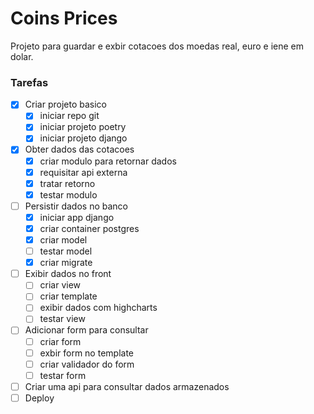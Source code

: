 # Coins Prices
Projeto para guardar e exbir cotacoes dos moedas real, euro e iene em dolar.


### Tarefas
- [x] Criar projeto basico
    - [x] iniciar repo git
    - [x] iniciar projeto poetry
    - [x] iniciar projeto django
- [x] Obter dados das cotacoes
    - [x] criar modulo para retornar dados
    - [x] requisitar api externa
    - [x] tratar retorno
    - [x] testar modulo
- [ ] Persistir dados no banco
    - [x] iniciar app django
    - [x] criar container postgres
    - [x] criar model
    - [ ] testar model
    - [x] criar migrate
- [ ] Exibir dados no front
    - [ ] criar view
    - [ ] criar template
    - [ ] exibir dados com highcharts
    - [ ] testar view
- [ ] Adicionar form para consultar
    - [ ] criar form
    - [ ] exbir form no template
    - [ ] criar validador do form
    - [ ] testar form
- [ ] Criar uma api para consultar dados armazenados
- [ ] Deploy
